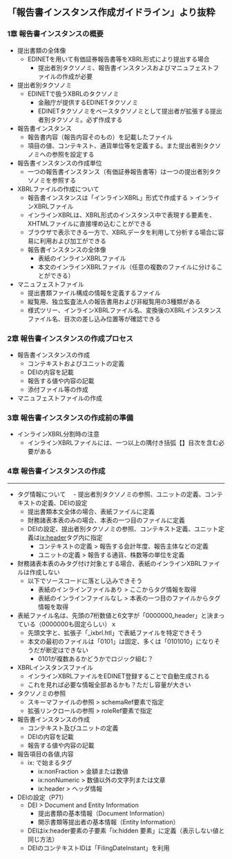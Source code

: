 ## 「報告書インスタンス作成ガイドライン」より抜粋
### 1章 報告書インスタンスの概要
- 提出書類の全体像
  - EDINETを用いて有価証券報告書等をXBRL形式により提出する場合
    - 提出者別タクソノミ、報告書インスタンスおよびマニュフェストファイルの作成が必要
- 提出者別タクソノミ
  - EDINETで扱うXBRLのタクソノミ
    - 金融庁が提供するEDINETタクソノミ
    - EDINETタクソノミをベースタクソノミとして提出者が拡張する提出者別タクソノミ。必ず作成する
- 報告書インスタンス
  - 報告書内容（報告内容そのもの）を記載したファイル
  - 項目の値、コンテキスト、通貨単位等を定義する。また提出者別タクソノミへの参照を設定する
- 報告書インスタンスの作成単位
  - 一つの報告書インスタンス（有価証券報告書等）は一つの提出者別タクソノミを参照する
- XBRLファイルの作成について
  - 報告書インスタンスは「インラインXBRL」形式で作成する > インラインXBRLファイル
  - インラインXBRLは、XBRL形式のインスタンス中で表現する要素を、XHTMLファイルに直接埋め込むことができる
  - ブラウザで表示できる一方で、XBRLデータを利用して分析する場合に容易に利用および加工ができる
  - 報告書インスタンスの全体像
    - 表紙のインラインXBRLファイル
    - 本文のインラインXBRLファイル（任意の複数のファイルに分けることができる）
- マニュフェストファイル
  - 提出書類ファイル構成の情報を定義するファイル
  - 縦覧用、独立監査法人の報告書用および非縦覧用の3種類がある
  - 様式ツリー、インラインXBRLファイル名、変換後のXBRLインスタンスファイル名、目次の差し込み位置等が確認できる

### 2章 報告書インスタンスの作成プロセス
- 報告書インスタンスの作成
  - コンテキストおよびユニットの定義
  - DEIの内容を記載
  - 報告する値や内容の記載
  - 添付ファイル等の作成
- マニュフェストファイルの作成

### 3章 報告書インスタンスの作成前の準備
- インラインXBRL分割時の注意
  - インラインXBRLファイルには、一つ以上の隅付き括弧【】目次を含む必要がある

### 4章 報告書インスタンスの作成

---

- タグ情報について
　- 提出者別タクソノミの参照、ユニットの定義、コンテキストの定義、DEIの設定
    - 提出書類本文全体の場合、表紙ファイルに定義
    - 財務諸表本表のみの場合、本表の一つ目のファイルに定義
    - DEIの設定、提出者別タクソノミの参照、コンテキスト定義、ユニット定義は<ix:header>タグ内に指定
        - コンテキストの定義 > 報告する会計年度、報告主体などの定義
        - ユニットの定義 > 報告する通貨、株数等の単位を定義
- 財務諸表本表のみタグ付け対象とする場合、表紙のインラインXBRLファイルは作成しない
    - 以下でソースコードに落とし込みできそう
        - 表紙のインラインファイルあり > ここからタグ情報を取得
        - 表紙のインラインファイルなし > 本表の一つ目のファイルからタグ情報を取得
- 表紙ファイル名は、先頭の7桁数値と6文字が「0000000_header」と決まっている（0000000も固定らしい）ｘ
    - 先頭文字と、拡張子「_ixbrl.htl」で表紙ファイルを特定できそう
    - 本文の最初のファイルは「0101」は固定、多くは「0101010」になりそうだが断定はできない
        - 0101が複数あるかどうかでロジック組む？
- XBRLインスタンスファイル
    - インラインXBRLファイルをEDINET登録することで自動生成される
    - これを見れば必要な情報全部あるかも？ただし容量が大きい
- タクソノミの参照
    - スキーマファイルの参照 > schemaRef要素で指定
    - 拡張リンクロールの参照 > roleRef要素で指定
- 報告書インスタンスの作成
    - コンテキスト及びユニットの定義
    - DEIの内容を記載
    - 報告する値や内容の記載
- 報告項目の各値,内容
    - ix: で始まるタグ
        - ix:nonFraction > 金額または数値
        - ix:nonNumeric > 数値以外の文字列または文章
        - ix:header > ヘッダ情報
- DEIの設定（P71）
    - DEI > Document and Entity Information
        - 提出書類の基本情報（Document Information）
        - 開示書類等提出者の基本情報（Entity Information）
    - DEIはix:header要素の子要素「ix:hidden 要素」に定義（表示しない値と同じ方法）
    - DEIのコンテキストIDは「FilingDateInstant」を利用
